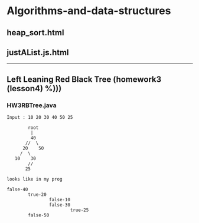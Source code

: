 # Algorithms-and-data-structures
## heap_sort.html

## justAList.js.html
___
## Left Leaning Red Black Tree (homework3 (lesson4) %)))
### HW3RBTree.java

    Input : 10 20 30 40 50 25
```
        root
         |
         40
       //  \
      20    50
     /  \
   10    30
        //
       25
```

    looks like in my prog
```
false-40
        true-20
                false-10
                false-30
                        true-25
        false-50
```